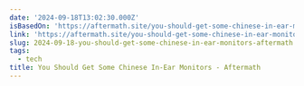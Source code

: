 ```yaml
---
date: '2024-09-18T13:02:30.000Z'
isBasedOn: 'https://aftermath.site/you-should-get-some-chinese-in-ear-monitors'
link: 'https://aftermath.site/you-should-get-some-chinese-in-ear-monitors'
slug: 2024-09-18-you-should-get-some-chinese-in-ear-monitors-aftermath
tags:
  - tech
title: You Should Get Some Chinese In-Ear Monitors - Aftermath
---
```

 
